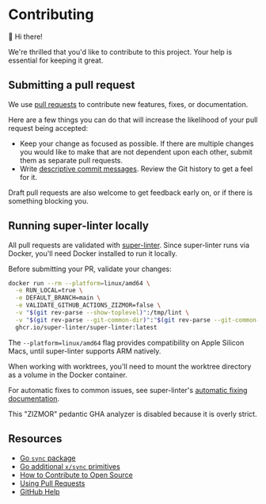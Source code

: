 # Contributing

:wave: Hi there!

We're thrilled that you'd like to contribute to this project. Your help is
essential for keeping it great.

## Submitting a pull request

We use [pull requests][open-prs] to contribute new features, fixes, or
documentation.

[open-prs]: https://github.com/notorious-go/sync/pulls

Here are a few things you can do that will increase the likelihood of your pull
request being accepted:

- Keep your change as focused as possible. If there are multiple changes you
  would like to make that are not dependent upon each other, submit them as
  separate pull requests.
- Write [descriptive commit messages][commit-format]. Review the Git history to
  get a feel for it.

[commit-format]: https://go.dev/wiki/CommitMessage

Draft pull requests are also welcome to get feedback early on, or if there is
something blocking you.

## Running super-linter locally

All pull requests are validated with [super-linter][]. Since super-linter runs
via Docker, you'll need Docker installed to run it locally.

Before submitting your PR, validate your changes:

```bash
docker run --rm --platform=linux/amd64 \
  -e RUN_LOCAL=true \
  -e DEFAULT_BRANCH=main \
  -e VALIDATE_GITHUB_ACTIONS_ZIZMOR=false \
  -v "$(git rev-parse --show-toplevel)":/tmp/lint \
  -v "$(git rev-parse --git-common-dir)":"$(git rev-parse --git-common-dir)" \
  ghcr.io/super-linter/super-linter:latest
```

The `--platform=linux/amd64` flag provides compatibility on Apple Silicon Macs, until super-linter supports ARM natively.

When working with worktrees, you'll need to mount the worktree directory as a volume in the Docker container.

For automatic fixes to common issues, see super-linter's [automatic fixing documentation][autofix].

This "ZIZMOR" pedantic GHA analyzer is disabled because it is overly strict.

[super-linter]: https://github.com/super-linter/super-linter
[autofix]: https://github.com/super-linter/super-linter#how-to-use-fix-mode

## Resources

- [Go `sync` package][]
- [Go additional `x/sync` primitives][]
- [How to Contribute to Open Source][]
- [Using Pull Requests][]
- [GitHub Help][]

[Go `sync` package]: https://pkg.go.dev/sync
[Go additional `x/sync` primitives]: https://pkg.go.dev/golang.org/x/sync
[How to Contribute to Open Source]: https://opensource.guide/how-to-contribute/
[Using Pull Requests]: https://docs.github.com/en/github/collaborating-with-pull-requests/proposing-changes-to-your-work-with-pull-requests/about-pull-requests
[GitHub Help]: https://docs.github.com/en
